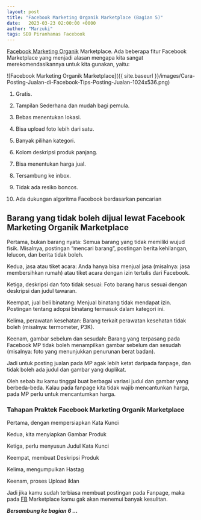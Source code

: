 ```yaml
---
layout: post
title: "Facebook Marketing Organik Marketplace (Bagian 5)"
date:   2023-03-23 02:00:00 +0000
author: "Marzuki"
tags: SEO Piranhamas Facebook
---
```


<a href="https://dma.pages.dev" target="_blank">Facebook Marketing Organik</a> Marketplace. Ada beberapa fitur Facebook Marketplace yang menjadi alasan mengapa kita sangat merekomendasikannya untuk kita gunakan, yaitu:

![Facebook Marketing Organik Marketplace]({{ site.baseurl }}/images/Cara-Posting-Jualan-di-Facebook-Tips-Posting-Jualan-1024x536.png)

1. Gratis.

2. Tampilan Sederhana dan mudah bagi pemula.

3. Bebas menentukan lokasi.

4. Bisa upload foto lebih dari satu.

5. Banyak pilihan kategori.

6. Kolom deskripsi produk panjang.

7. Bisa menentukan harga jual.

8. Tersambung ke inbox.

9. Tidak ada resiko boncos.

10. Ada dukungan algoritma Facebook berdasarkan pencarian

## Barang yang tidak boleh dijual lewat Facebook Marketing Organik Marketplace

Pertama, bukan barang nyata: Semua barang yang tidak memiliki wujud fisik. Misalnya, postingan “mencari barang”, postingan berita
kehilangan, lelucon, dan berita tidak boleh.

Kedua, jasa atau tiket acara: Anda hanya bisa menjual jasa (misalnya: jasa membersihkan rumah) atau tiket acara dengan izin tertulis dari Facebook.

Ketiga, deskripsi dan foto tidak sesuai: Foto barang harus sesuai dengan deskripsi dan judul tawaran.

Keempat, jual beli binatang: Menjual binatang tidak mendapat izin. Postingan tentang adopsi binatang termasuk dalam kategori ini.

Kelima, perawatan kesehatan: Barang terkait perawatan kesehatan tidak boleh (misalnya: termometer, P3K).

Keenam, gambar sebelum dan sesudah: Barang yang terpasang pada Facebook MP tidak boleh menampilkan gambar sebelum dan sesudah (misalnya: foto yang menunjukkan penurunan berat badan).

Jadi untuk posting jualan pada MP agak lebih ketat daripada fanpage, dan tidak boleh ada judul dan gambar yang duplikat.

Oleh sebab itu kamu tinggal buat berbagai variasi judul dan gambar yang berbeda-beda. Kalau pada fanpage kita tidak wajib mencantunkan harga, pada MP perlu untuk mencantumkan harga.

### Tahapan Praktek Facebook Marketing Organik Marketplace

Pertama, dengan mempersiapkan Kata Kunci

Kedua, kita menyiapkan Gambar Produk

Ketiga, perlu menyusun Judul Kata Kunci

Keempat, membuat Deskripsi Produk

Kelima, mengumpulkan Hastag

Keenam, proses Upload iklan

Jadi jika kamu sudah terbiasa membuat postingan pada Fanpage, maka pada <a href="https://www.facebook.com" rel="nofollow" target="_blank" >FB</a> Marketplace kamu gak akan menemui banyak kesulitan.

***Bersambung ke bagian 6 ...***

